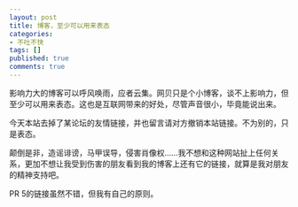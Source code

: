 ```yaml
---
layout: post
title: 博客，至少可以用来表态
categories:
- 不吐不快
tags: []
published: true
comments: true
---
```

影响力大的博客可以呼风唤雨，应者云集。网贝只是个小博客，谈不上影响力，但至少可以用来表态。这也是互联网带来的好处，尽管声音很小，毕竟能说出来。 

今天本站去掉了某论坛的友情链接，并也留言请对方撤销本站链接。不为别的，只是表态。 

颠倒是非，造谣诽谤，马甲误导，侵害肖像权……我不想和这种网站扯上任何关系，更加不想让我受到伤害的朋友看到我的博客上还有它的链接，就算是我对朋友的精神支持吧。  

PR 5的链接虽然不错，但我有自己的原则。

